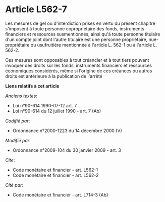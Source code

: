 # Article L562-7

Les mesures de gel ou d'interdiction prises en vertu du présent chapitre s'imposent à toute personne copropriétaire des
fonds, instruments financiers et ressources susmentionnés, ainsi qu'à toute personne titulaire d'un compte joint dont l'autre
titulaire est une personne propriétaire, nue-propriétaire ou usufruitière mentionnée à l'article L. 562-1 ou à l'article L.
562-2. 

Ces mesures sont opposables à tout créancier et à tout tiers pouvant invoquer des droits sur les fonds, instruments
financiers et ressources économiques considérés, même si l'origine de ces créances ou autres droits est antérieure à la
publication de l'arrêté

**Liens relatifs à cet article**

_Anciens textes_:

  - Loi n°90-614 1990-07-12 art. 7
  - Loi n°90-614 du 12 juillet 1990 - art. 7 (Ab)

_Codifié par_:

  - Ordonnance n°2000-1223 du 14 décembre 2000 (V)

_Modifié par_:

  - Ordonnance n°2009-104 du 30 janvier 2009 - art. 3

_Cite_:

  - Code monétaire et financier - art. L562-1
  - Code monétaire et financier - art. L562-2

_Cité par_:

  - Code monétaire et financier - art. L714-3 (Ab)
